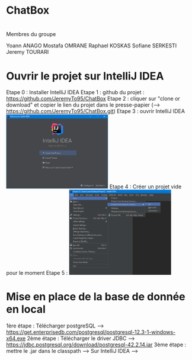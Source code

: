 # ChatBox

#
Membres du groupe 

Yoann ANAGO
Mostafa OMRANE
Raphael KOSKAS
Sofiane SERKESTI
Jeremy TOURARI

# Ouvrir le projet sur IntelliJ IDEA
Etape 0 : Installer IntelliJ IDEA
Etape 1 : github du projet : https://github.com/JeremyTo95/ChatBox
Etape 2 : cliquer sur "clone or download" et copier le lien du projet dans le presse-papier 
 (--> https://github.com/JeremyTo95/ChatBox.git)
Etape 3 : ouvrir IntelliJ IDEA
<img src="https://raw.githubusercontent.com/JeremyTo95/ChatBox/master/img/IntelliJStartUp.png" width="275">
Etape 4 : Créer un projet vide pour le moment
Etape 5 :
<img src="https://raw.githubusercontent.com/JeremyTo95/ChatBox/master/img/Recuperation_projet_git.png" width="275">


# Mise en place de la base de donnée en local
1ère étape : Télécharger postgreSQL
  --> https://get.enterprisedb.com/postgresql/postgresql-12.3-1-windows-x64.exe
2ème étape : Télécharger le driver JDBC
  --> https://jdbc.postgresql.org/download/postgresql-42.2.14.jar
3ème étape : mettre le .jar dans le classpath
  --> Sur IntelliJ IDEA
    --> 
